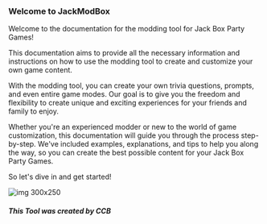 ### Welcome to JackModBox

Welcome to the documentation for the modding tool for Jack Box Party Games!

This documentation aims to provide all the necessary information and instructions on how to use the modding tool to create and customize your own game content.

With the modding tool, you can create your own trivia questions, prompts, and even entire game modes. Our goal is to give you the freedom and flexibility to create unique and exciting experiences for your friends and family to enjoy.

Whether you're an experienced modder or new to the world of game customization, this documentation will guide you through the process step-by-step. We've included examples, explanations, and tips to help you along the way, so you can create the best possible content for your Jack Box Party Games.

So let's dive in and get started!

![img 300x250](waterdrop1.png)


##### This Tool was created by CCB
